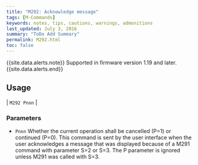 ```yaml
---
title: "M292: Acknowledge message" 
tags: [M-Commands]
keywords: notes, tips, cautions, warnings, admonitions
last_updated: July 3, 2016
summary: "ToDo Add Summary"
permalink: M292.html
toc: false
---
```



{{site.data.alerts.note}}
Supported in firmware version 1.19 and later.
{{site.data.alerts.end}}

## Usage ##

| `M292 Pnnn` | 

### Parameters ###

+ `Pnnn` Whether the current operation shall be cancelled (P=1) or continued (P=0).
This command is sent by the user interface when the user acknowledges a message that was displayed because of a M291 command with parameter S=2 or S=3. The P parameter is ignored unless M291 was called with S=3.

